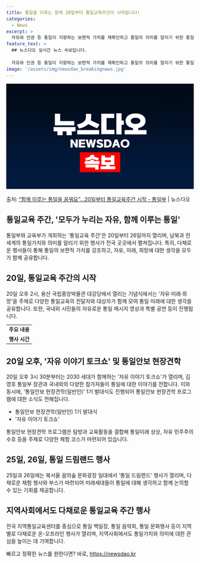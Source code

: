 ```yaml
---
title: 통일을 이루는 함께 20일부터 통일교육주간이 시작됩니다!
categories:
  - News
excerpt: >
  자유와 인권 등 통일이 지향하는 보편적 가치를 재확인하고 통일의 의미를 알리기 위한 통일교육 주간이 운영된다…
feature_text: >
  ## 뉴스다오 실시간 뉴스 속보입니다.

  자유와 인권 등 통일이 지향하는 보편적 가치를 재확인하고 통일의 의미를 알리기 위한 통일교육 주간이 운영된다…
image: '/assets/img/newsdao_breakingnews.jpg'
---
```


![뉴스다오 속보](/assets/img/newsdao_breakingnews.jpg)

<p>출처: <a href="https://newsdao.kr/3838" rel="dofollow">“함께 이루는 통일을 꿈꿔요”…20일부터 통일교육주간 시작 - 통일부</a> | 뉴스다오</p>

<h2 data-ke-size="size26">통일교육 주간, '모두가 누리는 자유, 함께 이루는 통일'</h2>
<p data-ke-size="size16">통일부와 교육부가 개최하는 '통일교육 주간'은 20일부터 26일까지 열리며, 남북과 전 세계의 통일가치와 의미를 알리기 위한 행사가 전국 곳곳에서 펼쳐집니다. 특히, 다채로운 행사들이 통해 통일의 보편적 가치를 강조하고, 자유, 미래, 희망에 대한 생각을 모두가 함께 공유합니다.</p>

<h2 data-ke-size="size26">20일, 통일교육 주간의 시작</h2>
<p data-ke-size="size16">20일 오후 2시, 용산 국립중앙박물관 대강당에서 열리는 기념식에서는 '자유·미래·희망'을 주제로 다양한 통일교육의 전달자와 대상자가 함께 모여 통일 미래에 대한 생각을 공유합니다. 또한, 국내외 시민들의 자유로운 통일 메시지 영상과 특별 공연 등이 진행됩니다.</p>
<table>
  <tr>
    <td style="text-align: center; height: 17px;"><b>주요 내용</b></td>
  </tr>
  <tr>
    <td style="text-align: center; height: 17px;"><b>행사 시간</b></td>
  </tr>
</table>

<h2 data-ke-size="size26">20일 오후, '자유 이야기 토크쇼' 및 통일안보 현장견학</h2>
<p data-ke-size="size16">20일 오후 3시 30분부터는 2030 세대가 함께하는 '자유 이야기 토크쇼'가 열리며, 김영호 통일부 장관과 국내외의 다양한 참가자들이 통일에 대한 이야기를 전합니다. 이와 동시에, '통일안보 현장견학(일반인)' 1기 발대식도 진행되어 통일안보 현장견학 프로그램에 대한 소식도 전해집니다.</p>
<ul>
  <li>통일안보 현장견학(일반인) 1기 발대식</li>
  <li>'자유 이야기 토크쇼'</li>
</ul>
<p data-ke-size="size16">통일안보 현장견학 프로그램은 탐방과 교육활동을 결합해 통일미래 상상, 자유 민주주의 수호 등을 주제로 다양한 체험 코스가 마련되어 있습니다.</p>

<h2 data-ke-size="size26">25일, 26일, 통일 드림랜드 행사</h2>
<p data-ke-size="size16">25일과 26일에는 북서울 꿈의숲 문화광장 일대에서 '통일 드림랜드' 행사가 열리며, 다채로운 체험 행사와 부스가 마련되어 미래세대들이 통일에 대해 생각하고 함께 논의할 수 있는 기회를 제공합니다.</p>

<h2 data-ke-size="size26">지역사회에서도 다채로운 통일교육 주간 행사</h2>
<p data-ke-size="size16">전국 지역통일교육센터를 중심으로 통일 백일장, 통일 음악회, 통일 문화행사 등이 지역별로 다채로운 온-오프라인 행사가 열리며, 지역사회에서도 통일가치와 의미에 대한 관심을 높이는 데 기여합니다.</p>
 

빠르고 정확한 뉴스를 원한다면? 바로, <a href="https://newsdao.kr" rel="dofollow">https://newsdao.kr</a>


